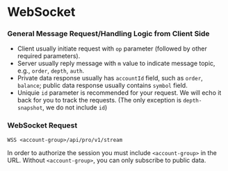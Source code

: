 # WebSocket

### General Message Request/Handling Logic from Client Side
 
* Client usually initiate request with `op` parameter (followed by other required parameters).
* Server usually reply message with `m` value to indicate message topic, e.g., `order`, `depth`, `auth`.
* Private data response usually has `accountId` field, such as `order`, `balance`; public data response usually contains `symbol` field.
* Uniquie `id` parameter is recommended for your request. We will echo it back for you to track the requests. (The only exception is `depth-snapshot`, we do not include `id`)

### WebSocket Request

`WSS <account-group>/api/pro/v1/stream`


In order to authorize the session you must include `<account-group>` in the URL. Without `<account-group>`, you can 
only subscribe to public data. 



